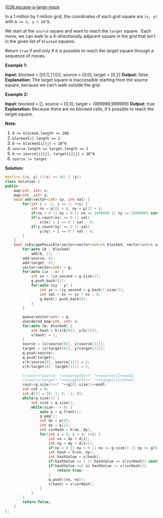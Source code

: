 [1036.escape-a-large-maze](https://leetcode.com/problems/escape-a-large-maze/)  

In a 1 million by 1 million grid, the coordinates of each grid square are `(x, y)` with `0 <= x, y < 10^6`.

We start at the `source` square and want to reach the `target` square.  Each move, we can walk to a 4-directionally adjacent square in the grid that isn't in the given list of `blocked` squares.

Return `true` if and only if it is possible to reach the target square through a sequence of moves.

**Example 1:**

**Input:** blocked = \[\[0,1\],\[1,0\]\], source = \[0,0\], target = \[0,2\]
**Output:** false
**Explanation:** 
The target square is inaccessible starting from the source square, because we can't walk outside the grid.

**Example 2:**

**Input:** blocked = \[\], source = \[0,0\], target = \[999999,999999\]
**Output:** true
**Explanation:** 
Because there are no blocked cells, it's possible to reach the target square.

**Note:**

1.  `0 <= blocked.length <= 200`
2.  `blocked[i].length == 2`
3.  `0 <= blocked[i][j] < 10^6`
4.  `source.length == target.length == 2`
5.  `0 <= source[i][j], target[i][j] < 10^6`
6.  `source != target`  



**Solution:**  

```cpp
#define h(x, y) (((x) << 16) | (y))
class Solution {
public:
    map<int, int> x;
    map<int, int> y;
    void add(vector<int> &p, int val) {
        for(int i = -1; i <= 1; ++i) {
            int nx = p[0] + i, ny = p[1] + i;
            if(nx < 0 || ny < 0 || nx >= 1000000 || ny >= 1000000) continue;
            if(x.count(nx) == 0 || val)
                x[nx] = i == 0 ? val : 0;
            if(y.count(ny) == 0 || val)
                y[ny] = i == 0 ? val : 0;
        }   
    }
    bool isEscapePossible(vector<vector<int>>& blocked, vector<int>& source, vector<int>& target) {
        for(auto &b : blocked)
            add(b, 1);
        add(source, 0);
        add(target, 0);
        vector<vector<int> > g;
        for(auto &ix : x) {
            int xv = (ix.second = g.size());
            g.push_back({});
            for(auto &iy : y) {
                int yv = (iy.second = g.back().size());
                int val = xv == yv ? xv : 0;
                g.back().push_back(0);
            }
        }
        
        queue<vector<int> > q;
        unordered_map<int, int> v;
        for(auto &b: blocked) {
            int hash = h(x[b[0]], y[b[1]]);
            v[hash] = 1;
        }
        source = {x[source[0]], y[source[1]]};
        target = {x[target[0]], y[target[1]]};
        q.push(source);
        q.push(target);
        v[h(source[0], source[1])] = 2;
        v[h(target[0], target[1])] = 3;
        
        //cout<<"source: "<<source[0]<<" "<<source[1]<<endl;
        //cout<<"target: "<<target[0]<<" "<<target[1]<<endl;
        cout<<g.size()<<" "<<g[0].size()<<endl;
        int cnt = 0;
        int d[5] = {0, 1, 0, -1, 0};
        while(q.size()) {
            int size = q.size();
            while(size-- > 0) {
                auto p = q.front();
                q.pop();
                int dx = p[0];
                int dy = p[1];
                int curHash = h(dx, dy);
                for(int i = 0; i < 4; ++i) {
                    int nx = dx + d[i];
                    int ny = dy + d[i+1];
                    if(nx < 0 || ny < 0 || nx >= g.size() || ny >= g[0].size()) continue;
                    int hash = h(nx, ny);
                    int hashValue = v[hash];
                    if(hashValue == 1 || hashValue == v[curHash]) continue;
                    if(hashValue >=2 && hashValue != v[curHash]){
                        return true;
                    }
                    q.push({nx, ny});
                    v[hash] = v[curHash];
                }
            }
        }
        return false;
    }
};


```
      